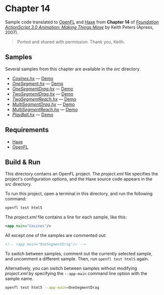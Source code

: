 # Chapter 14

Sample code translated to [OpenFL](https://openfl.org/) and [Haxe](https://haxe.org/) from **Chapter 14** of [_Foundation ActionScript 3.0 Animation: Making Things Move_](http://www.apress.com/9781590597910) by Keith Peters (Apress, 2007).

> Ported and shared with permission. Thank you, Keith.

## Samples

Several samples from this chapter are available in the _src_ directory.

- [_Cosines.hx_](src/Cosines.hx) — [Demo](https://joshtynjala.github.io/foundation-animation-making-things-move-haxe-openfl/ch14/Cosines/index.html)
- [_OneSegment.hx_](src/OneSegment.hx) — [Demo](https://joshtynjala.github.io/foundation-animation-making-things-move-haxe-openfl/ch14/OneSegment/index.html)
- [_OneSegmentDrag.hx_](src/OneSegmentDrag.hx) — [Demo](https://joshtynjala.github.io/foundation-animation-making-things-move-haxe-openfl/ch14/OneSegmentDrag/index.html)
- [_TwoSegmentDrag.hx_](src/TwoSegmentDrag.hx) — [Demo](https://joshtynjala.github.io/foundation-animation-making-things-move-haxe-openfl/ch14/TwoSegmentDrag/index.html)
- [_TwoSegmentReach.hx_](src/TwoSegmentReach.hx) — [Demo](https://joshtynjala.github.io/foundation-animation-making-things-move-haxe-openfl/ch14/TwoSegmentReach/index.html)
- [_MultiSegmentDrag.hx_](src/MultiSegmentDrag.hx) — [Demo](https://joshtynjala.github.io/foundation-animation-making-things-move-haxe-openfl/ch14/MultiSegmentDrag/index.html)
- [_MultiSegmentReach.hx_](src/MultiSegmentReach.hx) — [Demo](https://joshtynjala.github.io/foundation-animation-making-things-move-haxe-openfl/ch14/MultiSegmentReach/index.html)
- [_PlayBall.hx_](src/PlayBall.hx) — [Demo](https://joshtynjala.github.io/foundation-animation-making-things-move-haxe-openfl/ch14/PlayBall/index.html)

## Requirements

- [Haxe](https://haxe.org/download/)
- [OpenFL](https://openfl.org/download/)

## Build & Run

This directory contains an OpenFL project. The _project.xml_ file specifies the project's configuration options, and the Haxe source code appears in the _src_ directory.

To run this project, open a terminal in this directory, and run the following command:

```sh
openfl test html5
```

The _project.xml_ file contains a line for each sample, like this:

```xml
<app main="Cosines"/>
```

All except one of the samples are commented out:

```xml
<!-- <app main="OneSegmentDrag"/> -->
```

To switch between samples, comment out the currently selected sample, and uncomment a different sample. Then, run `openfl test html5` again.

Alternatively, you can switch between samples without modifying _project.xml_ by specifying the `--app-main` command line option with the sample name.

```sh
openfl test html5 --app-main=OneSegmentDrag
```
